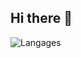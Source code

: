 ## Hi there 👋


![Langages](https://github-readme-stats.vercel.app/api/top-langs/?username=GigiJuliette&layout=compact&hideHTML&theme=radical)
